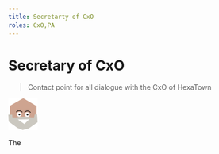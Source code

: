 ```yaml
---
title: Secretarty of CxO
roles: CxO,PA
---
```


# Secretary of CxO
> Contact point for all dialogue with the CxO of HexaTown

![](../media/hexaheads/mayor-64h.png)

The 